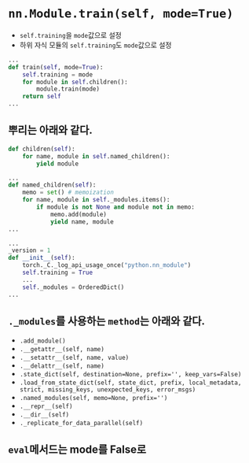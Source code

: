 # `nn.Module.train(self, mode=True)`
- `self.training`을 `mode`값으로 설정
- 하위 자식 모듈의 `self.training`도 `mode`값으로 설정
```python
...
def train(self, mode=True):
    self.training = mode
    for module in self.children():
        module.train(mode)
    return self
...
```

## 뿌리는 아래와 같다.
```python
def children(self):
    for name, module in self.named_children():
        yield module
```
```python
...
def named_children(self):
    memo = set() # memoization
    for name, module in self._modules.items():
        if module is not None and module not in memo:
            memo.add(module)
            yield name, module
...
```
```python
...
_version = 1
def __init__(self):
    torch._C._log_api_usage_once("python.nn_module")
    self.training = True
    ...
    self._modules = OrderedDict()
...
```

## `._modules`를 사용하는 `method`는 아래와 같다.
- `.add_module()`
- `.__getattr__(self, name)`
- `.__setattr__(self, name, value)`
- `.__delattr__(self, name)`
- `.state_dict(self, destination=None, prefix='', keep_vars=False)`
- `.load_from_state_dict(self, state_dict, prefix, local_metadata, strict, missing_keys, unexpected_keys, error_msgs)`
- `.named_modules(self, memo=None, prefix='')`
- `.__repr__(self)`
- `.__dir__(self)`
- `._replicate_for_data_parallel(self)`

## `eval`메서드는 mode를 False로 
